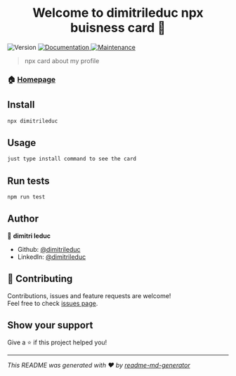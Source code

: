 <h1 align="center">Welcome to dimitrileduc npx buisness card 👋</h1>
<p>
  <img alt="Version" src="https://img.shields.io/badge/version-1.0.0-blue.svg?cacheSeconds=2592000" />
  <a href="https://github.com/dimitrileduc/npx-card#readme" target="_blank">
    <img alt="Documentation" src="https://img.shields.io/badge/documentation-yes-brightgreen.svg" />
  </a>
  <a href="https://github.com/dimitrileduc/npx-card/graphs/commit-activity" target="_blank">
    <img alt="Maintenance" src="https://img.shields.io/badge/Maintained%3F-yes-green.svg" />
  </a>
</p>

> npx card about my profile 

### 🏠 [Homepage](https://github.com/dimitrileduc/npx-card#readme)

## Install

```sh
npx dimitrileduc
```

## Usage

```sh
just type install command to see the card
```

## Run tests

```sh
npm run test
```

## Author

👤 **dimitri leduc**

* Github: [@dimitrileduc](https://github.com/dimitrileduc)
* LinkedIn: [@dimitrileduc](https://linkedin.com/in/dimitrileduc)

## 🤝 Contributing

Contributions, issues and feature requests are welcome!<br />Feel free to check [issues page](https://github.com/dimitrileduc/npx-card/issues). 

## Show your support

Give a ⭐️ if this project helped you!

***
_This README was generated with ❤️ by [readme-md-generator](https://github.com/kefranabg/readme-md-generator)_